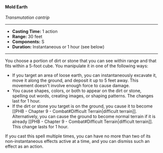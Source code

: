 #### Mold Earth
*Transmutation cantrip*
___
- **Casting Time:** 1 action
- **Range:** 30 feet
- **Components:** S
- **Duration:** Instantaneous or 1 hour (see below)
---
You choose a portion of dirt or stone that you can see within range and that fits within a 5-foot cube. You manipulate it in one of the following ways:

- If you target an area of loose earth, you can instantaneously excavate it, move it along the ground, and deposit it up to 5 feet away. This movement doesn't involve enough force to cause damage.
- You cause shapes, colors, or both to appear on the dirt or stone, spelling out words, creating images, or shaping patterns. The changes last for 1 hour.
- If the dirt or stone you target is on the ground, you cause it to become [[PHB - Chapter 9 - Combat#Difficult Terrain|difficult terrain]]. Alternatively, you can cause the ground to become normal terrain if it is already [[PHB - Chapter 9 - Combat#Difficult Terrain|difficult terrain]]. This change lasts for 1 hour.

If you cast this spell multiple times, you can have no more than two of its non-instantaneous effects active at a time, and you can dismiss such an effect as an action.